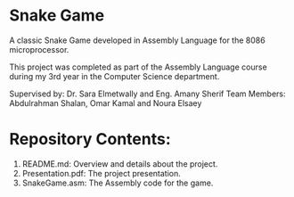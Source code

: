 # Snake Game

A classic Snake Game developed in Assembly Language for the 8086 microprocessor.

This project was completed as part of the Assembly Language course during my 3rd year in the Computer Science department.

Supervised by: Dr. Sara Elmetwally and Eng. Amany Sherif
Team Members: Abdulrahman Shalan, Omar Kamal and Noura Elsaey
# Repository Contents:

1. README.md: Overview and details about the project.
2. Presentation.pdf: The project presentation.
3. SnakeGame.asm: The Assembly code for the game.
